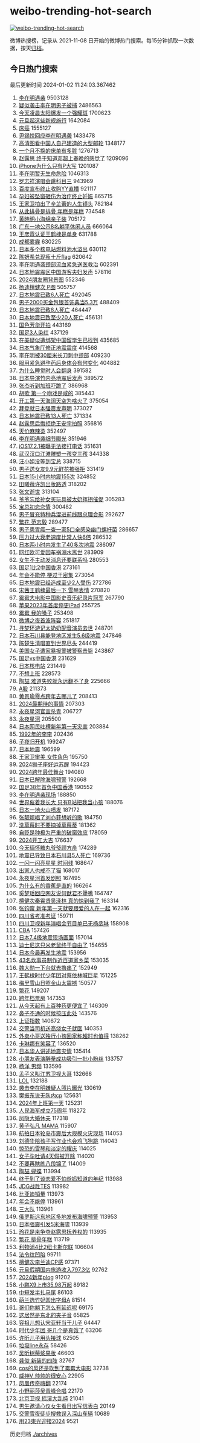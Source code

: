 # weibo-trending-hot-search

[![weibo-trending-hot-search](https://github.com/ameizi/weibo-trending-hot-search/actions/workflows/ci.yml/badge.svg)](https://github.com/ameizi/weibo-trending-hot-search/actions/workflows/ci.yml)

微博热搜榜，记录从 2021-11-08 日开始的微博热门搜索。每15分钟抓取一次数据，按天[归档](./archives)。

## 今日热门搜索

<!-- BEGIN --> 
最后更新时间 2024-01-02 11:24:03.367462 
1. [李在明遇袭](https://s.weibo.com/weibo?q=%23%E6%9D%8E%E5%9C%A8%E6%98%8E%E9%81%87%E8%A2%AD%23&t=31&band_rank=16&Refer=top) 9503128
1. [疑似袭击李在明男子被捕](https://s.weibo.com/weibo?q=%23%E7%96%91%E4%BC%BC%E8%A2%AD%E5%87%BB%E6%9D%8E%E5%9C%A8%E6%98%8E%E7%94%B7%E5%AD%90%E8%A2%AB%E6%8D%95%23&t=31&band_rank=2&Refer=top) 2486563
1. [今天凌晨太阳爆发一个强耀斑](https://s.weibo.com/weibo?q=%23%E4%BB%8A%E5%A4%A9%E5%87%8C%E6%99%A8%E5%A4%AA%E9%98%B3%E7%88%86%E5%8F%91%E4%B8%80%E4%B8%AA%E5%BC%BA%E8%80%80%E6%96%91%23&t=31&band_rank=35&Refer=top) 1700623
1. [元旦起这些新规施行](https://s.weibo.com/weibo?q=%23%E5%85%83%E6%97%A6%E8%B5%B7%E8%BF%99%E4%BA%9B%E6%96%B0%E8%A7%84%E6%96%BD%E8%A1%8C%23&t=31&band_rank=3&Refer=top) 1642084
1. [床癌](https://s.weibo.com/weibo?q=%E5%BA%8A%E7%99%8C&t=31&band_rank=7&Refer=top) 1555127
1. [尹锡悦回应李在明遇袭](https://s.weibo.com/weibo?q=%E5%B0%B9%E9%94%A1%E6%82%A6%E5%9B%9E%E5%BA%94%E6%9D%8E%E5%9C%A8%E6%98%8E%E9%81%87%E8%A2%AD&t=31&band_rank=47&Refer=top) 1433478
1. [高清图看中国人自己建造的大型邮轮](https://s.weibo.com/weibo?q=%23%E9%AB%98%E6%B8%85%E5%9B%BE%E7%9C%8B%E4%B8%AD%E5%9B%BD%E4%BA%BA%E8%87%AA%E5%B7%B1%E5%BB%BA%E9%80%A0%E7%9A%84%E5%A4%A7%E5%9E%8B%E9%82%AE%E8%BD%AE%23&t=31&band_rank=3&Refer=top) 1348177
1. [一个月不换的床单有多脏](https://s.weibo.com/weibo?q=%23%E4%B8%80%E4%B8%AA%E6%9C%88%E4%B8%8D%E6%8D%A2%E7%9A%84%E5%BA%8A%E5%8D%95%E6%9C%89%E5%A4%9A%E8%84%8F%23&t=31&band_rank=1&Refer=top) 1276713
1. [赵露思 终于知道邓超上春晚的感觉了](https://s.weibo.com/weibo?q=%E8%B5%B5%E9%9C%B2%E6%80%9D%20%E7%BB%88%E4%BA%8E%E7%9F%A5%E9%81%93%E9%82%93%E8%B6%85%E4%B8%8A%E6%98%A5%E6%99%9A%E7%9A%84%E6%84%9F%E8%A7%89%E4%BA%86&t=31&band_rank=16&Refer=top) 1209096
1. [iPhone为什么只有P大写](https://s.weibo.com/weibo?q=iPhone%E4%B8%BA%E4%BB%80%E4%B9%88%E5%8F%AA%E6%9C%89P%E5%A4%A7%E5%86%99&t=31&band_rank=2&Refer=top) 1201087
1. [李在明暂无生命危险](https://s.weibo.com/weibo?q=%23%E6%9D%8E%E5%9C%A8%E6%98%8E%E6%9A%82%E6%97%A0%E7%94%9F%E5%91%BD%E5%8D%B1%E9%99%A9%23&t=31&band_rank=7&Refer=top) 1046313
1. [罗志祥演唱会跳科目三](https://s.weibo.com/weibo?q=%23%E7%BD%97%E5%BF%97%E7%A5%A5%E6%BC%94%E5%94%B1%E4%BC%9A%E8%B7%B3%E7%A7%91%E7%9B%AE%E4%B8%89%23&t=31&band_rank=13&Refer=top) 943969
1. [百度宣布终止收购YY直播](https://s.weibo.com/weibo?q=%23%E7%99%BE%E5%BA%A6%E5%AE%A3%E5%B8%83%E7%BB%88%E6%AD%A2%E6%94%B6%E8%B4%ADYY%E7%9B%B4%E6%92%AD%23&t=31&band_rank=4&Refer=top) 921117
1. [孕妇被坠窗砸伤为治疗终止妊娠](https://s.weibo.com/weibo?q=%23%E5%AD%95%E5%A6%87%E8%A2%AB%E5%9D%A0%E7%AA%97%E7%A0%B8%E4%BC%A4%E4%B8%BA%E6%B2%BB%E7%96%97%E7%BB%88%E6%AD%A2%E5%A6%8A%E5%A8%A0%23&t=31&band_rank=5&Refer=top) 865715
1. [王家卫拍出了辛芷蕾的人生镜头](https://s.weibo.com/weibo?q=%E7%8E%8B%E5%AE%B6%E5%8D%AB%E6%8B%8D%E5%87%BA%E4%BA%86%E8%BE%9B%E8%8A%B7%E8%95%BE%E7%9A%84%E4%BA%BA%E7%94%9F%E9%95%9C%E5%A4%B4&t=31&band_rank=19&Refer=top) 782184
1. [从此排骨是排骨 年糕是年糕](https://s.weibo.com/weibo?q=%E4%BB%8E%E6%AD%A4%E6%8E%92%E9%AA%A8%E6%98%AF%E6%8E%92%E9%AA%A8%20%E5%B9%B4%E7%B3%95%E6%98%AF%E5%B9%B4%E7%B3%95&t=31&band_rank=4&Refer=top) 734548
1. [黄晓明小海绵亲子装](https://s.weibo.com/weibo?q=%23%E9%BB%84%E6%99%93%E6%98%8E%E5%B0%8F%E6%B5%B7%E7%BB%B5%E4%BA%B2%E5%AD%90%E8%A3%85%23&t=31&band_rank=30&Refer=top) 705172
1. [广东一地公示8名躺平休闲人员](https://s.weibo.com/weibo?q=%23%E5%B9%BF%E4%B8%9C%E4%B8%80%E5%9C%B0%E5%85%AC%E7%A4%BA8%E5%90%8D%E8%BA%BA%E5%B9%B3%E4%BC%91%E9%97%B2%E4%BA%BA%E5%91%98%23&t=31&band_rank=38&Refer=top) 666064
1. [王彦霖认证王鹤棣是单身](https://s.weibo.com/weibo?q=%E7%8E%8B%E5%BD%A6%E9%9C%96%E8%AE%A4%E8%AF%81%E7%8E%8B%E9%B9%A4%E6%A3%A3%E6%98%AF%E5%8D%95%E8%BA%AB&t=31&band_rank=21&Refer=top) 631788
1. [成都雾霾](https://s.weibo.com/weibo?q=%E6%88%90%E9%83%BD%E9%9B%BE%E9%9C%BE&t=31&band_rank=10&Refer=top) 630225
1. [日本多个核电站燃料池水溢出](https://s.weibo.com/weibo?q=%23%E6%97%A5%E6%9C%AC%E5%A4%9A%E4%B8%AA%E6%A0%B8%E7%94%B5%E7%AB%99%E7%87%83%E6%96%99%E6%B1%A0%E6%B0%B4%E6%BA%A2%E5%87%BA%23&t=31&band_rank=11&Refer=top) 630112
1. [陈妍希兑现瘦十斤flag](https://s.weibo.com/weibo?q=%23%E9%99%88%E5%A6%8D%E5%B8%8C%E5%85%91%E7%8E%B0%E7%98%A6%E5%8D%81%E6%96%A4flag%23&t=31&band_rank=43&Refer=top) 620642
1. [李在明遇袭颈部流血紧急送医救治](https://s.weibo.com/weibo?q=%23%E6%9D%8E%E5%9C%A8%E6%98%8E%E9%81%87%E8%A2%AD%E9%A2%88%E9%83%A8%E6%B5%81%E8%A1%80%E7%B4%A7%E6%80%A5%E9%80%81%E5%8C%BB%E6%95%91%E6%B2%BB%23&t=31&band_rank=7&Refer=top) 602391
1. [日本地震震区中国游客夫妇发声](https://s.weibo.com/weibo?q=%23%E6%97%A5%E6%9C%AC%E5%9C%B0%E9%9C%87%E9%9C%87%E5%8C%BA%E4%B8%AD%E5%9B%BD%E6%B8%B8%E5%AE%A2%E5%A4%AB%E5%A6%87%E5%8F%91%E5%A3%B0%23&t=31&band_rank=14&Refer=top) 578116
1. [2024朋友圈背景图](https://s.weibo.com/weibo?q=2024%E6%9C%8B%E5%8F%8B%E5%9C%88%E8%83%8C%E6%99%AF%E5%9B%BE&t=31&band_rank=5&Refer=top) 552346
1. [杨迪檀健次 P图](https://s.weibo.com/weibo?q=%E6%9D%A8%E8%BF%AA%E6%AA%80%E5%81%A5%E6%AC%A1%20P%E5%9B%BE&t=31&band_rank=13&Refer=top) 505757
1. [日本地震已致6人死亡](https://s.weibo.com/weibo?q=%23%E6%97%A5%E6%9C%AC%E5%9C%B0%E9%9C%87%E5%B7%B2%E8%87%B46%E4%BA%BA%E6%AD%BB%E4%BA%A1%23&t=31&band_rank=17&Refer=top) 492045
1. [男子2000买金包银首饰典当5.3万](https://s.weibo.com/weibo?q=%23%E7%94%B7%E5%AD%902000%E4%B9%B0%E9%87%91%E5%8C%85%E9%93%B6%E9%A6%96%E9%A5%B0%E5%85%B8%E5%BD%935.3%E4%B8%87%23&t=31&band_rank=6&Refer=top) 488409
1. [日本地震已致8人死亡](https://s.weibo.com/weibo?q=%23%E6%97%A5%E6%9C%AC%E5%9C%B0%E9%9C%87%E5%B7%B2%E8%87%B48%E4%BA%BA%E6%AD%BB%E4%BA%A1%23&t=31&band_rank=11&Refer=top) 464447
1. [日本地震已致至少20人死亡](https://s.weibo.com/weibo?q=%23%E6%97%A5%E6%9C%AC%E5%9C%B0%E9%9C%87%E5%B7%B2%E8%87%B4%E8%87%B3%E5%B0%9120%E4%BA%BA%E6%AD%BB%E4%BA%A1%23&t=31&band_rank=12&Refer=top) 456131
1. [国色芳华开拍](https://s.weibo.com/weibo?q=%E5%9B%BD%E8%89%B2%E8%8A%B3%E5%8D%8E%E5%BC%80%E6%8B%8D&t=31&band_rank=28&Refer=top) 443169
1. [国足3人染红](https://s.weibo.com/weibo?q=%23%E5%9B%BD%E8%B6%B33%E4%BA%BA%E6%9F%93%E7%BA%A2%23&t=31&band_rank=22&Refer=top) 437129
1. [在美疑似遭绑架中国留学生已找到](https://s.weibo.com/weibo?q=%23%E5%9C%A8%E7%BE%8E%E7%96%91%E4%BC%BC%E9%81%AD%E7%BB%91%E6%9E%B6%E4%B8%AD%E5%9B%BD%E7%95%99%E5%AD%A6%E7%94%9F%E5%B7%B2%E6%89%BE%E5%88%B0%23&t=31&band_rank=17&Refer=top) 435685
1. [日本气象厅修正地震震度](https://s.weibo.com/weibo?q=%23%E6%97%A5%E6%9C%AC%E6%B0%94%E8%B1%A1%E5%8E%85%E4%BF%AE%E6%AD%A3%E5%9C%B0%E9%9C%87%E9%9C%87%E5%BA%A6%23&t=31&band_rank=11&Refer=top) 414568
1. [李在明被30厘米长刀刺中颈部](https://s.weibo.com/weibo?q=%23%E6%9D%8E%E5%9C%A8%E6%98%8E%E8%A2%AB30%E5%8E%98%E7%B1%B3%E9%95%BF%E5%88%80%E5%88%BA%E4%B8%AD%E9%A2%88%E9%83%A8%23&t=31&band_rank=12&Refer=top) 409230
1. [服用紧急避孕药后身体会有何变化](https://s.weibo.com/weibo?q=%23%E6%9C%8D%E7%94%A8%E7%B4%A7%E6%80%A5%E9%81%BF%E5%AD%95%E8%8D%AF%E5%90%8E%E8%BA%AB%E4%BD%93%E4%BC%9A%E6%9C%89%E4%BD%95%E5%8F%98%E5%8C%96%23&t=31&band_rank=31&Refer=top) 404882
1. [为什么睡觉时人会翻身](https://s.weibo.com/weibo?q=%23%E4%B8%BA%E4%BB%80%E4%B9%88%E7%9D%A1%E8%A7%89%E6%97%B6%E4%BA%BA%E4%BC%9A%E7%BF%BB%E8%BA%AB%23&t=31&band_rank=31&Refer=top) 391582
1. [日本导演竹内亮地震后发声](https://s.weibo.com/weibo?q=%23%E6%97%A5%E6%9C%AC%E5%AF%BC%E6%BC%94%E7%AB%B9%E5%86%85%E4%BA%AE%E5%9C%B0%E9%9C%87%E5%90%8E%E5%8F%91%E5%A3%B0%23&t=31&band_rank=23&Refer=top) 389572
1. [张杰听到加班吓跪了](https://s.weibo.com/weibo?q=%23%E5%BC%A0%E6%9D%B0%E5%90%AC%E5%88%B0%E5%8A%A0%E7%8F%AD%E5%90%93%E8%B7%AA%E4%BA%86%23&t=31&band_rank=40&Refer=top) 386968
1. [胡歌 第一个吻戏是咸的](https://s.weibo.com/weibo?q=%E8%83%A1%E6%AD%8C%20%E7%AC%AC%E4%B8%80%E4%B8%AA%E5%90%BB%E6%88%8F%E6%98%AF%E5%92%B8%E7%9A%84&t=31&band_rank=7&Refer=top) 385443
1. [开工第一天海阔天空为啥火了](https://s.weibo.com/weibo?q=%23%E5%BC%80%E5%B7%A5%E7%AC%AC%E4%B8%80%E5%A4%A9%E6%B5%B7%E9%98%94%E5%A4%A9%E7%A9%BA%E4%B8%BA%E5%95%A5%E7%81%AB%E4%BA%86%23&t=31&band_rank=17&Refer=top) 375054
1. [拜登就日本强震发声明](https://s.weibo.com/weibo?q=%23%E6%8B%9C%E7%99%BB%E5%B0%B1%E6%97%A5%E6%9C%AC%E5%BC%BA%E9%9C%87%E5%8F%91%E5%A3%B0%E6%98%8E%23&t=31&band_rank=38&Refer=top) 373027
1. [日本地震已致13人死亡](https://s.weibo.com/weibo?q=%23%E6%97%A5%E6%9C%AC%E5%9C%B0%E9%9C%87%E5%B7%B2%E8%87%B413%E4%BA%BA%E6%AD%BB%E4%BA%A1%23&t=31&band_rank=13&Refer=top) 371334
1. [赵露思后悔拒绝王安宇拍照](https://s.weibo.com/weibo?q=%23%E8%B5%B5%E9%9C%B2%E6%80%9D%E5%90%8E%E6%82%94%E6%8B%92%E7%BB%9D%E7%8E%8B%E5%AE%89%E5%AE%87%E6%8B%8D%E7%85%A7%23&t=31&band_rank=41&Refer=top) 356816
1. [天价麻辣烫](https://s.weibo.com/weibo?q=%E5%A4%A9%E4%BB%B7%E9%BA%BB%E8%BE%A3%E7%83%AB&t=31&band_rank=8&Refer=top) 352497
1. [李在明遇袭细节曝光](https://s.weibo.com/weibo?q=%23%E6%9D%8E%E5%9C%A8%E6%98%8E%E9%81%87%E8%A2%AD%E7%BB%86%E8%8A%82%E6%9B%9D%E5%85%89%23&t=31&band_rank=31&Refer=top) 351946
1. [iOS17.2.1被曝无法接打电话](https://s.weibo.com/weibo?q=%23iOS17.2.1%E8%A2%AB%E6%9B%9D%E6%97%A0%E6%B3%95%E6%8E%A5%E6%89%93%E7%94%B5%E8%AF%9D%23&t=31&band_rank=16&Refer=top) 351631
1. [武汉汉口江滩雕塑一孩变三孩](https://s.weibo.com/weibo?q=%23%E6%AD%A6%E6%B1%89%E6%B1%89%E5%8F%A3%E6%B1%9F%E6%BB%A9%E9%9B%95%E5%A1%91%E4%B8%80%E5%AD%A9%E5%8F%98%E4%B8%89%E5%AD%A9%23&t=31&band_rank=25&Refer=top) 344338
1. [汪小姐没等到宝总](https://s.weibo.com/weibo?q=%E6%B1%AA%E5%B0%8F%E5%A7%90%E6%B2%A1%E7%AD%89%E5%88%B0%E5%AE%9D%E6%80%BB&t=31&band_rank=21&Refer=top) 338715
1. [男子送女友9.9元鲜花被强拒](https://s.weibo.com/weibo?q=%23%E7%94%B7%E5%AD%90%E9%80%81%E5%A5%B3%E5%8F%8B9.9%E5%85%83%E9%B2%9C%E8%8A%B1%E8%A2%AB%E5%BC%BA%E6%8B%92%23&t=31&band_rank=22&Refer=top) 331419
1. [日本15小时内地震155次](https://s.weibo.com/weibo?q=%23%E6%97%A5%E6%9C%AC15%E5%B0%8F%E6%97%B6%E5%86%85%E5%9C%B0%E9%9C%87155%E6%AC%A1%23&t=31&band_rank=23&Refer=top) 324852
1. [田曦薇许凯出妆路透](https://s.weibo.com/weibo?q=%E7%94%B0%E6%9B%A6%E8%96%87%E8%AE%B8%E5%87%AF%E5%87%BA%E5%A6%86%E8%B7%AF%E9%80%8F&t=31&band_rank=43&Refer=top) 318202
1. [张文逝世](https://s.weibo.com/weibo?q=%23%E5%BC%A0%E6%96%87%E9%80%9D%E4%B8%96%23&t=31&band_rank=9&Refer=top) 313104
1. [爷爷忘给孙女买玩具被太奶挥拐催促](https://s.weibo.com/weibo?q=%23%E7%88%B7%E7%88%B7%E5%BF%98%E7%BB%99%E5%AD%99%E5%A5%B3%E4%B9%B0%E7%8E%A9%E5%85%B7%E8%A2%AB%E5%A4%AA%E5%A5%B6%E6%8C%A5%E6%8B%90%E5%82%AC%E4%BF%83%23&t=31&band_rank=24&Refer=top) 305283
1. [宝总初恋恋情](https://s.weibo.com/weibo?q=%E5%AE%9D%E6%80%BB%E5%88%9D%E6%81%8B%E6%81%8B%E6%83%85&t=31&band_rank=10&Refer=top) 300482
1. [男子冒充特种兵混进前线跟总理合影](https://s.weibo.com/weibo?q=%23%E7%94%B7%E5%AD%90%E5%86%92%E5%85%85%E7%89%B9%E7%A7%8D%E5%85%B5%E6%B7%B7%E8%BF%9B%E5%89%8D%E7%BA%BF%E8%B7%9F%E6%80%BB%E7%90%86%E5%90%88%E5%BD%B1%23&t=31&band_rank=46&Refer=top) 292627
1. [繁花 范志毅](https://s.weibo.com/weibo?q=%E7%B9%81%E8%8A%B1%20%E8%8C%83%E5%BF%97%E6%AF%85&t=31&band_rank=10&Refer=top) 289477
1. [男子患胃癌一查一家5口全感染幽门螺杆菌](https://s.weibo.com/weibo?q=%23%E7%94%B7%E5%AD%90%E6%82%A3%E8%83%83%E7%99%8C%E4%B8%80%E6%9F%A5%E4%B8%80%E5%AE%B65%E5%8F%A3%E5%85%A8%E6%84%9F%E6%9F%93%E5%B9%BD%E9%97%A8%E8%9E%BA%E6%9D%86%E8%8F%8C%23&t=31&band_rank=25&Refer=top) 286657
1. [压力过大衰老速度比常人快6倍](https://s.weibo.com/weibo?q=%23%E5%8E%8B%E5%8A%9B%E8%BF%87%E5%A4%A7%E8%A1%B0%E8%80%81%E9%80%9F%E5%BA%A6%E6%AF%94%E5%B8%B8%E4%BA%BA%E5%BF%AB6%E5%80%8D%23&t=31&band_rank=44&Refer=top) 286532
1. [日本两小时内发生了40多次地震](https://s.weibo.com/weibo?q=%23%E6%97%A5%E6%9C%AC%E4%B8%A4%E5%B0%8F%E6%97%B6%E5%86%85%E5%8F%91%E7%94%9F%E4%BA%8640%E5%A4%9A%E6%AC%A1%E5%9C%B0%E9%9C%87%23&t=31&band_rank=17&Refer=top) 286097
1. [网红欧可爱因车祸溺水离世](https://s.weibo.com/weibo?q=%23%E7%BD%91%E7%BA%A2%E6%AC%A7%E5%8F%AF%E7%88%B1%E5%9B%A0%E8%BD%A6%E7%A5%B8%E6%BA%BA%E6%B0%B4%E7%A6%BB%E4%B8%96%23&t=31&band_rank=12&Refer=top) 283909
1. [女生不主动发消息还要联系吗](https://s.weibo.com/weibo?q=%23%E5%A5%B3%E7%94%9F%E4%B8%8D%E4%B8%BB%E5%8A%A8%E5%8F%91%E6%B6%88%E6%81%AF%E8%BF%98%E8%A6%81%E8%81%94%E7%B3%BB%E5%90%97%23&t=31&band_rank=36&Refer=top) 280553
1. [国足1比2中国香港](https://s.weibo.com/weibo?q=%23%E5%9B%BD%E8%B6%B31%E6%AF%942%E4%B8%AD%E5%9B%BD%E9%A6%99%E6%B8%AF%23&t=31&band_rank=37&Refer=top) 273161
1. [年会不能停 梗过于密集](https://s.weibo.com/weibo?q=%E5%B9%B4%E4%BC%9A%E4%B8%8D%E8%83%BD%E5%81%9C%20%E6%A2%97%E8%BF%87%E4%BA%8E%E5%AF%86%E9%9B%86&t=31&band_rank=13&Refer=top) 273054
1. [日本地震已经造成至少2人受伤](https://s.weibo.com/weibo?q=%23%E6%97%A5%E6%9C%AC%E5%9C%B0%E9%9C%87%E5%B7%B2%E7%BB%8F%E9%80%A0%E6%88%90%E8%87%B3%E5%B0%912%E4%BA%BA%E5%8F%97%E4%BC%A4%23&t=31&band_rank=14&Refer=top) 272786
1. [宋茜王鹤棣最后一下 雪琴表情](https://s.weibo.com/weibo?q=%E5%AE%8B%E8%8C%9C%E7%8E%8B%E9%B9%A4%E6%A3%A3%E6%9C%80%E5%90%8E%E4%B8%80%E4%B8%8B%20%E9%9B%AA%E7%90%B4%E8%A1%A8%E6%83%85&t=31&band_rank=15&Refer=top) 270820
1. [霉霉大电影中国影史音乐纪录片冠军](https://s.weibo.com/weibo?q=%23%E9%9C%89%E9%9C%89%E5%A4%A7%E7%94%B5%E5%BD%B1%E4%B8%AD%E5%9B%BD%E5%BD%B1%E5%8F%B2%E9%9F%B3%E4%B9%90%E7%BA%AA%E5%BD%95%E7%89%87%E5%86%A0%E5%86%9B%23&t=31&band_rank=27&Refer=top) 267790
1. [苹果2023年首度停更iPad](https://s.weibo.com/weibo?q=%23%E8%8B%B9%E6%9E%9C2023%E5%B9%B4%E9%A6%96%E5%BA%A6%E5%81%9C%E6%9B%B4iPad%23&t=31&band_rank=29&Refer=top) 255725
1. [霉霉 我的嗓子](https://s.weibo.com/weibo?q=%E9%9C%89%E9%9C%89%20%E6%88%91%E7%9A%84%E5%97%93%E5%AD%90&t=31&band_rank=37&Refer=top) 253498
1. [微博之夜首波阵容](https://s.weibo.com/weibo?q=%E5%BE%AE%E5%8D%9A%E4%B9%8B%E5%A4%9C%E9%A6%96%E6%B3%A2%E9%98%B5%E5%AE%B9&t=31&band_rank=35&Refer=top) 251817
1. [寻梦环游记太奶奶配音演员去世](https://s.weibo.com/weibo?q=%23%E5%AF%BB%E6%A2%A6%E7%8E%AF%E6%B8%B8%E8%AE%B0%E5%A4%AA%E5%A5%B6%E5%A5%B6%E9%85%8D%E9%9F%B3%E6%BC%94%E5%91%98%E5%8E%BB%E4%B8%96%23&t=31&band_rank=27&Refer=top) 248701
1. [日本石川县能登地区发生5.6级地震](https://s.weibo.com/weibo?q=%23%E6%97%A5%E6%9C%AC%E7%9F%B3%E5%B7%9D%E5%8E%BF%E8%83%BD%E7%99%BB%E5%9C%B0%E5%8C%BA%E5%8F%91%E7%94%9F5.6%E7%BA%A7%E5%9C%B0%E9%9C%87%23&t=31&band_rank=32&Refer=top) 247846
1. [陈楚生清唱直到世界尽头](https://s.weibo.com/weibo?q=%E9%99%88%E6%A5%9A%E7%94%9F%E6%B8%85%E5%94%B1%E7%9B%B4%E5%88%B0%E4%B8%96%E7%95%8C%E5%B0%BD%E5%A4%B4&t=31&band_rank=28&Refer=top) 244419
1. [美国女子遭家暴报警被警察击毙](https://s.weibo.com/weibo?q=%23%E7%BE%8E%E5%9B%BD%E5%A5%B3%E5%AD%90%E9%81%AD%E5%AE%B6%E6%9A%B4%E6%8A%A5%E8%AD%A6%E8%A2%AB%E8%AD%A6%E5%AF%9F%E5%87%BB%E6%AF%99%23&t=31&band_rank=37&Refer=top) 243867
1. [国足vs中国香港](https://s.weibo.com/weibo?q=%E5%9B%BD%E8%B6%B3vs%E4%B8%AD%E5%9B%BD%E9%A6%99%E6%B8%AF&t=31&band_rank=16&Refer=top) 231629
1. [日本核电站](https://s.weibo.com/weibo?q=%E6%97%A5%E6%9C%AC%E6%A0%B8%E7%94%B5%E7%AB%99&t=31&band_rank=27&Refer=top) 231449
1. [不想上班](https://s.weibo.com/weibo?q=%E4%B8%8D%E6%83%B3%E4%B8%8A%E7%8F%AD&t=31&band_rank=28&Refer=top) 228573
1. [陶喆 难道失败就永远翻不了身](https://s.weibo.com/weibo?q=%E9%99%B6%E5%96%86%20%E9%9A%BE%E9%81%93%E5%A4%B1%E8%B4%A5%E5%B0%B1%E6%B0%B8%E8%BF%9C%E7%BF%BB%E4%B8%8D%E4%BA%86%E8%BA%AB&t=31&band_rank=29&Refer=top) 225666
1. [A股](https://s.weibo.com/weibo?q=A%E8%82%A1&t=31&band_rank=34&Refer=top) 211373
1. [黄景瑜零点跨年去哪儿了](https://s.weibo.com/weibo?q=%23%E9%BB%84%E6%99%AF%E7%91%9C%E9%9B%B6%E7%82%B9%E8%B7%A8%E5%B9%B4%E5%8E%BB%E5%93%AA%E5%84%BF%E4%BA%86%23&t=31&band_rank=24&Refer=top) 208413
1. [2024最期待的事情](https://s.weibo.com/weibo?q=%232024%E6%9C%80%E6%9C%9F%E5%BE%85%E7%9A%84%E4%BA%8B%E6%83%85%23&t=31&band_rank=34&Refer=top) 207303
1. [永夜星河官宣杀青](https://s.weibo.com/weibo?q=%23%E6%B0%B8%E5%A4%9C%E6%98%9F%E6%B2%B3%E5%AE%98%E5%AE%A3%E6%9D%80%E9%9D%92%23&t=31&band_rank=34&Refer=top) 206727
1. [永夜星河](https://s.weibo.com/weibo?q=%E6%B0%B8%E5%A4%9C%E6%98%9F%E6%B2%B3&t=31&band_rank=35&Refer=top) 205500
1. [日本网民吐槽新年第一天灾害](https://s.weibo.com/weibo?q=%23%E6%97%A5%E6%9C%AC%E7%BD%91%E6%B0%91%E5%90%90%E6%A7%BD%E6%96%B0%E5%B9%B4%E7%AC%AC%E4%B8%80%E5%A4%A9%E7%81%BE%E5%AE%B3%23&t=31&band_rank=30&Refer=top) 203884
1. [1992年的李李](https://s.weibo.com/weibo?q=1992%E5%B9%B4%E7%9A%84%E6%9D%8E%E6%9D%8E&t=31&band_rank=31&Refer=top) 202436
1. [子夜归开机](https://s.weibo.com/weibo?q=%E5%AD%90%E5%A4%9C%E5%BD%92%E5%BC%80%E6%9C%BA&t=31&band_rank=36&Refer=top) 199247
1. [日本地震](https://s.weibo.com/weibo?q=%23%E6%97%A5%E6%9C%AC%E5%9C%B0%E9%9C%87%23&t=31&band_rank=20&Refer=top) 196599
1. [王家卫审美 女性角色](https://s.weibo.com/weibo?q=%E7%8E%8B%E5%AE%B6%E5%8D%AB%E5%AE%A1%E7%BE%8E%20%E5%A5%B3%E6%80%A7%E8%A7%92%E8%89%B2&t=31&band_rank=37&Refer=top) 195750
1. [2024狮子座好运苏醒](https://s.weibo.com/weibo?q=2024%E7%8B%AE%E5%AD%90%E5%BA%A7%E5%A5%BD%E8%BF%90%E8%8B%8F%E9%86%92&t=31&band_rank=32&Refer=top) 194423
1. [2024跨年最佳舞台](https://s.weibo.com/weibo?q=%232024%E8%B7%A8%E5%B9%B4%E6%9C%80%E4%BD%B3%E8%88%9E%E5%8F%B0%23&t=31&band_rank=34&Refer=top) 194080
1. [日本已解除海啸预警](https://s.weibo.com/weibo?q=%23%E6%97%A5%E6%9C%AC%E5%B7%B2%E8%A7%A3%E9%99%A4%E6%B5%B7%E5%95%B8%E9%A2%84%E8%AD%A6%23&t=31&band_rank=35&Refer=top) 192668
1. [国足38年首负中国香港](https://s.weibo.com/weibo?q=%23%E5%9B%BD%E8%B6%B338%E5%B9%B4%E9%A6%96%E8%B4%9F%E4%B8%AD%E5%9B%BD%E9%A6%99%E6%B8%AF%23&t=31&band_rank=29&Refer=top) 190552
1. [李在明遇袭现场](https://s.weibo.com/weibo?q=%23%E6%9D%8E%E5%9C%A8%E6%98%8E%E9%81%87%E8%A2%AD%E7%8E%B0%E5%9C%BA%23&t=31&band_rank=45&Refer=top) 188850
1. [世界催着我长大 只有B站把我当小孩](https://s.weibo.com/weibo?q=%E4%B8%96%E7%95%8C%E5%82%AC%E7%9D%80%E6%88%91%E9%95%BF%E5%A4%A7%20%E5%8F%AA%E6%9C%89B%E7%AB%99%E6%8A%8A%E6%88%91%E5%BD%93%E5%B0%8F%E5%AD%A9&t=31&band_rank=34&Refer=top) 188076
1. [日本一地火山喷发](https://s.weibo.com/weibo?q=%23%E6%97%A5%E6%9C%AC%E4%B8%80%E5%9C%B0%E7%81%AB%E5%B1%B1%E5%96%B7%E5%8F%91%23&t=31&band_rank=18&Refer=top) 187172
1. [张靓颖唱了刘亦菲想听的歌](https://s.weibo.com/weibo?q=%23%E5%BC%A0%E9%9D%93%E9%A2%96%E5%94%B1%E4%BA%86%E5%88%98%E4%BA%A6%E8%8F%B2%E6%83%B3%E5%90%AC%E7%9A%84%E6%AD%8C%23&t=31&band_rank=35&Refer=top) 184750
1. [洗草莓时不要摘掉草莓蒂](https://s.weibo.com/weibo?q=%E6%B4%97%E8%8D%89%E8%8E%93%E6%97%B6%E4%B8%8D%E8%A6%81%E6%91%98%E6%8E%89%E8%8D%89%E8%8E%93%E8%92%82&t=31&band_rank=19&Refer=top) 181362
1. [自贬是种极为严重的破窗效应](https://s.weibo.com/weibo?q=%E8%87%AA%E8%B4%AC%E6%98%AF%E7%A7%8D%E6%9E%81%E4%B8%BA%E4%B8%A5%E9%87%8D%E7%9A%84%E7%A0%B4%E7%AA%97%E6%95%88%E5%BA%94&t=31&band_rank=36&Refer=top) 178059
1. [2024开工大吉](https://s.weibo.com/weibo?q=%232024%E5%BC%80%E5%B7%A5%E5%A4%A7%E5%90%89%23&t=31&band_rank=37&Refer=top) 176637
1. [今天缅怀糖丸爷爷顾方舟](https://s.weibo.com/weibo?q=%23%E4%BB%8A%E5%A4%A9%E7%BC%85%E6%80%80%E7%B3%96%E4%B8%B8%E7%88%B7%E7%88%B7%E9%A1%BE%E6%96%B9%E8%88%9F%23&t=31&band_rank=39&Refer=top) 174289
1. [地震已导致日本石川县5人死亡](https://s.weibo.com/weibo?q=%E5%9C%B0%E9%9C%87%E5%B7%B2%E5%AF%BC%E8%87%B4%E6%97%A5%E6%9C%AC%E7%9F%B3%E5%B7%9D%E5%8E%BF5%E4%BA%BA%E6%AD%BB%E4%BA%A1&t=31&band_rank=20&Refer=top) 169736
1. [一闪一闪亮星星 时间线](https://s.weibo.com/weibo?q=%E4%B8%80%E9%97%AA%E4%B8%80%E9%97%AA%E4%BA%AE%E6%98%9F%E6%98%9F%20%E6%97%B6%E9%97%B4%E7%BA%BF&t=31&band_rank=37&Refer=top) 168647
1. [出家人也戒不了猫](https://s.weibo.com/weibo?q=%E5%87%BA%E5%AE%B6%E4%BA%BA%E4%B9%9F%E6%88%92%E4%B8%8D%E4%BA%86%E7%8C%AB&t=31&band_rank=48&Refer=top) 168017
1. [永夜星河首发剧照](https://s.weibo.com/weibo?q=%23%E6%B0%B8%E5%A4%9C%E6%98%9F%E6%B2%B3%E9%A6%96%E5%8F%91%E5%89%A7%E7%85%A7%23&t=31&band_rank=39&Refer=top) 167495
1. [为什么有的香蕉是直的](https://s.weibo.com/weibo?q=%E4%B8%BA%E4%BB%80%E4%B9%88%E6%9C%89%E7%9A%84%E9%A6%99%E8%95%89%E6%98%AF%E7%9B%B4%E7%9A%84&t=31&band_rank=30&Refer=top) 166264
1. [奚梦瑶回应网友说何猷君不犟嘴](https://s.weibo.com/weibo?q=%E5%A5%9A%E6%A2%A6%E7%91%B6%E5%9B%9E%E5%BA%94%E7%BD%91%E5%8F%8B%E8%AF%B4%E4%BD%95%E7%8C%B7%E5%90%9B%E4%B8%8D%E7%8A%9F%E5%98%B4&t=31&band_rank=44&Refer=top) 164747
1. [檀健次秦霄贤吴泽林 真的惊到我了](https://s.weibo.com/weibo?q=%E6%AA%80%E5%81%A5%E6%AC%A1%E7%A7%A6%E9%9C%84%E8%B4%A4%E5%90%B4%E6%B3%BD%E6%9E%97%20%E7%9C%9F%E7%9A%84%E6%83%8A%E5%88%B0%E6%88%91%E4%BA%86&t=31&band_rank=21&Refer=top) 163314
1. [张钧甯 新年第一天就要跟爱的人在一起](https://s.weibo.com/weibo?q=%E5%BC%A0%E9%92%A7%E7%94%AF%20%E6%96%B0%E5%B9%B4%E7%AC%AC%E4%B8%80%E5%A4%A9%E5%B0%B1%E8%A6%81%E8%B7%9F%E7%88%B1%E7%9A%84%E4%BA%BA%E5%9C%A8%E4%B8%80%E8%B5%B7&t=31&band_rank=34&Refer=top) 162316
1. [四川省考准考证](https://s.weibo.com/weibo?q=%E5%9B%9B%E5%B7%9D%E7%9C%81%E8%80%83%E5%87%86%E8%80%83%E8%AF%81&t=31&band_rank=50&Refer=top) 159711
1. [四川卫视新年演唱会节目单已无杨丞琳](https://s.weibo.com/weibo?q=%23%E5%9B%9B%E5%B7%9D%E5%8D%AB%E8%A7%86%E6%96%B0%E5%B9%B4%E6%BC%94%E5%94%B1%E4%BC%9A%E8%8A%82%E7%9B%AE%E5%8D%95%E5%B7%B2%E6%97%A0%E6%9D%A8%E4%B8%9E%E7%90%B3%23&t=31&band_rank=41&Refer=top) 158908
1. [CBA](https://s.weibo.com/weibo?q=CBA&t=31&band_rank=22&Refer=top) 157426
1. [日本7.4级地震现场画面](https://s.weibo.com/weibo?q=%23%E6%97%A5%E6%9C%AC7.4%E7%BA%A7%E5%9C%B0%E9%9C%87%E7%8E%B0%E5%9C%BA%E7%94%BB%E9%9D%A2%23&t=31&band_rank=23&Refer=top) 157014
1. [迪士尼这只米老鼠终于自由了](https://s.weibo.com/weibo?q=%23%E8%BF%AA%E5%A3%AB%E5%B0%BC%E8%BF%99%E5%8F%AA%E7%B1%B3%E8%80%81%E9%BC%A0%E7%BB%88%E4%BA%8E%E8%87%AA%E7%94%B1%E4%BA%86%23&t=31&band_rank=44&Refer=top) 154655
1. [日本今晨再发生地震](https://s.weibo.com/weibo?q=%23%E6%97%A5%E6%9C%AC%E4%BB%8A%E6%99%A8%E5%86%8D%E5%8F%91%E7%94%9F%E5%9C%B0%E9%9C%87%23&t=31&band_rank=44&Refer=top) 153956
1. [43名炊事员制作近百道家乡菜](https://s.weibo.com/weibo?q=%2343%E5%90%8D%E7%82%8A%E4%BA%8B%E5%91%98%E5%88%B6%E4%BD%9C%E8%BF%91%E7%99%BE%E9%81%93%E5%AE%B6%E4%B9%A1%E8%8F%9C%23&t=31&band_rank=46&Refer=top) 153035
1. [魏大勋一下台就去撸串了](https://s.weibo.com/weibo?q=%23%E9%AD%8F%E5%A4%A7%E5%8B%8B%E4%B8%80%E4%B8%8B%E5%8F%B0%E5%B0%B1%E5%8E%BB%E6%92%B8%E4%B8%B2%E4%BA%86%23&t=31&band_rank=47&Refer=top) 152949
1. [王鹤棣时代少年团对蔡依林喊巨星](https://s.weibo.com/weibo?q=%23%E7%8E%8B%E9%B9%A4%E6%A3%A3%E6%97%B6%E4%BB%A3%E5%B0%91%E5%B9%B4%E5%9B%A2%E5%AF%B9%E8%94%A1%E4%BE%9D%E6%9E%97%E5%96%8A%E5%B7%A8%E6%98%9F%23&t=31&band_rank=45&Refer=top) 151225
1. [梅里雪山日照金山太震撼](https://s.weibo.com/weibo?q=%23%E6%A2%85%E9%87%8C%E9%9B%AA%E5%B1%B1%E6%97%A5%E7%85%A7%E9%87%91%E5%B1%B1%E5%A4%AA%E9%9C%87%E6%92%BC%23&t=31&band_rank=46&Refer=top) 150577
1. [繁花](https://s.weibo.com/weibo?q=%E7%B9%81%E8%8A%B1&t=31&band_rank=24&Refer=top) 149207
1. [跨年档票房](https://s.weibo.com/weibo?q=%E8%B7%A8%E5%B9%B4%E6%A1%A3%E7%A5%A8%E6%88%BF&t=31&band_rank=25&Refer=top) 147353
1. [从今天起有上百种药更便宜了](https://s.weibo.com/weibo?q=%23%E4%BB%8E%E4%BB%8A%E5%A4%A9%E8%B5%B7%E6%9C%89%E4%B8%8A%E7%99%BE%E7%A7%8D%E8%8D%AF%E6%9B%B4%E4%BE%BF%E5%AE%9C%E4%BA%86%23&t=31&band_rank=43&Refer=top) 146309
1. [鼻子不通的时候按压此处](https://s.weibo.com/weibo?q=%E9%BC%BB%E5%AD%90%E4%B8%8D%E9%80%9A%E7%9A%84%E6%97%B6%E5%80%99%E6%8C%89%E5%8E%8B%E6%AD%A4%E5%A4%84&t=31&band_rank=47&Refer=top) 143576
1. [上证指数](https://s.weibo.com/weibo?q=%23%E4%B8%8A%E8%AF%81%E6%8C%87%E6%95%B0%23&t=31&band_rank=47&Refer=top) 140872
1. [交警当司机送高烧女子就医](https://s.weibo.com/weibo?q=%23%E4%BA%A4%E8%AD%A6%E5%BD%93%E5%8F%B8%E6%9C%BA%E9%80%81%E9%AB%98%E7%83%A7%E5%A5%B3%E5%AD%90%E5%B0%B1%E5%8C%BB%23&t=31&band_rank=44&Refer=top) 140353
1. [外卖小哥送独行小孩回家称超时也值得](https://s.weibo.com/weibo?q=%23%E5%A4%96%E5%8D%96%E5%B0%8F%E5%93%A5%E9%80%81%E7%8B%AC%E8%A1%8C%E5%B0%8F%E5%AD%A9%E5%9B%9E%E5%AE%B6%E7%A7%B0%E8%B6%85%E6%97%B6%E4%B9%9F%E5%80%BC%E5%BE%97%23&t=31&band_rank=45&Refer=top) 138262
1. [卡琳娜有笑容了](https://s.weibo.com/weibo?q=%23%E5%8D%A1%E7%90%B3%E5%A8%9C%E6%9C%89%E7%AC%91%E5%AE%B9%E4%BA%86%23&t=31&band_rank=26&Refer=top) 136520
1. [日本华人讲述地震灾情](https://s.weibo.com/weibo?q=%23%E6%97%A5%E6%9C%AC%E5%8D%8E%E4%BA%BA%E8%AE%B2%E8%BF%B0%E5%9C%B0%E9%9C%87%E7%81%BE%E6%83%85%23&t=31&band_rank=28&Refer=top) 135414
1. [小朋友表演醉拳成功吸引一批小粉丝](https://s.weibo.com/weibo?q=%23%E5%B0%8F%E6%9C%8B%E5%8F%8B%E8%A1%A8%E6%BC%94%E9%86%89%E6%8B%B3%E6%88%90%E5%8A%9F%E5%90%B8%E5%BC%95%E4%B8%80%E6%89%B9%E5%B0%8F%E7%B2%89%E4%B8%9D%23&t=31&band_rank=47&Refer=top) 133757
1. [杨洋 男频](https://s.weibo.com/weibo?q=%E6%9D%A8%E6%B4%8B%20%E7%94%B7%E9%A2%91&t=31&band_rank=27&Refer=top) 133596
1. [孟子义叫江苏卫视大哥](https://s.weibo.com/weibo?q=%23%E5%AD%9F%E5%AD%90%E4%B9%89%E5%8F%AB%E6%B1%9F%E8%8B%8F%E5%8D%AB%E8%A7%86%E5%A4%A7%E5%93%A5%23&t=31&band_rank=30&Refer=top) 132666
1. [LOL](https://s.weibo.com/weibo?q=LOL&t=31&band_rank=29&Refer=top) 132188
1. [袭击李在明嫌疑人照片曝光](https://s.weibo.com/weibo?q=%23%E8%A2%AD%E5%87%BB%E6%9D%8E%E5%9C%A8%E6%98%8E%E5%AB%8C%E7%96%91%E4%BA%BA%E7%85%A7%E7%89%87%E6%9B%9D%E5%85%89%23&t=31&band_rank=50&Refer=top) 130619
1. [樊振东说无队内cp](https://s.weibo.com/weibo?q=%23%E6%A8%8A%E6%8C%AF%E4%B8%9C%E8%AF%B4%E6%97%A0%E9%98%9F%E5%86%85cp%23&t=31&band_rank=31&Refer=top) 125631
1. [2024年上班第一天](https://s.weibo.com/weibo?q=%232024%E5%B9%B4%E4%B8%8A%E7%8F%AD%E7%AC%AC%E4%B8%80%E5%A4%A9%23&t=31&band_rank=37&Refer=top) 125231
1. [人民海军成立75周年](https://s.weibo.com/weibo?q=%23%E4%BA%BA%E6%B0%91%E6%B5%B7%E5%86%9B%E6%88%90%E7%AB%8B75%E5%91%A8%E5%B9%B4%23&t=31&band_rank=49&Refer=top) 118272
1. [凤隐大婚休夫](https://s.weibo.com/weibo?q=%E5%87%A4%E9%9A%90%E5%A4%A7%E5%A9%9A%E4%BC%91%E5%A4%AB&t=31&band_rank=32&Refer=top) 117318
1. [黄子弘凡 MAMA](https://s.weibo.com/weibo?q=%E9%BB%84%E5%AD%90%E5%BC%98%E5%87%A1%20MAMA&t=31&band_rank=33&Refer=top) 115907
1. [航拍日本轮岛市震后大规模火灾现场](https://s.weibo.com/weibo?q=%23%E8%88%AA%E6%8B%8D%E6%97%A5%E6%9C%AC%E8%BD%AE%E5%B2%9B%E5%B8%82%E9%9C%87%E5%90%8E%E5%A4%A7%E8%A7%84%E6%A8%A1%E7%81%AB%E7%81%BE%E7%8E%B0%E5%9C%BA%23&t=31&band_rank=36&Refer=top) 114053
1. [刘德华陪孩子写作业也会鸡飞狗跳](https://s.weibo.com/weibo?q=%23%E5%88%98%E5%BE%B7%E5%8D%8E%E9%99%AA%E5%AD%A9%E5%AD%90%E5%86%99%E4%BD%9C%E4%B8%9A%E4%B9%9F%E4%BC%9A%E9%B8%A1%E9%A3%9E%E7%8B%97%E8%B7%B3%23&t=31&band_rank=39&Refer=top) 114043
1. [惊恐的雪琴和淡定的耀庆](https://s.weibo.com/weibo?q=%E6%83%8A%E6%81%90%E7%9A%84%E9%9B%AA%E7%90%B4%E5%92%8C%E6%B7%A1%E5%AE%9A%E7%9A%84%E8%80%80%E5%BA%86&t=31&band_rank=35&Refer=top) 114025
1. [女子孕吐请4天假被开除](https://s.weibo.com/weibo?q=%23%E5%A5%B3%E5%AD%90%E5%AD%95%E5%90%90%E8%AF%B74%E5%A4%A9%E5%81%87%E8%A2%AB%E5%BC%80%E9%99%A4%23&t=31&band_rank=43&Refer=top) 114020
1. [不要再瞎练八段锦了](https://s.weibo.com/weibo?q=%E4%B8%8D%E8%A6%81%E5%86%8D%E7%9E%8E%E7%BB%83%E5%85%AB%E6%AE%B5%E9%94%A6%E4%BA%86&t=31&band_rank=38&Refer=top) 114009
1. [陶喆 蝴蝶](https://s.weibo.com/weibo?q=%E9%99%B6%E5%96%86%20%E8%9D%B4%E8%9D%B6&t=31&band_rank=40&Refer=top) 113994
1. [终于到了谈恋爱不怕爸妈知道的年纪](https://s.weibo.com/weibo?q=%E7%BB%88%E4%BA%8E%E5%88%B0%E4%BA%86%E8%B0%88%E6%81%8B%E7%88%B1%E4%B8%8D%E6%80%95%E7%88%B8%E5%A6%88%E7%9F%A5%E9%81%93%E7%9A%84%E5%B9%B4%E7%BA%AA&t=31&band_rank=45&Refer=top) 113988
1. [JDG战胜TES](https://s.weibo.com/weibo?q=JDG%E6%88%98%E8%83%9CTES&t=31&band_rank=42&Refer=top) 113982
1. [比亚迪销量](https://s.weibo.com/weibo?q=%E6%AF%94%E4%BA%9A%E8%BF%AA%E9%94%80%E9%87%8F&t=31&band_rank=44&Refer=top) 113973
1. [年会不能停](https://s.weibo.com/weibo?q=%E5%B9%B4%E4%BC%9A%E4%B8%8D%E8%83%BD%E5%81%9C&t=31&band_rank=46&Refer=top) 113961
1. [三大队](https://s.weibo.com/weibo?q=%E4%B8%89%E5%A4%A7%E9%98%9F&t=31&band_rank=47&Refer=top) 113961
1. [俄罗斯远东地区多地发布海啸预警](https://s.weibo.com/weibo?q=%23%E4%BF%84%E7%BD%97%E6%96%AF%E8%BF%9C%E4%B8%9C%E5%9C%B0%E5%8C%BA%E5%A4%9A%E5%9C%B0%E5%8F%91%E5%B8%83%E6%B5%B7%E5%95%B8%E9%A2%84%E8%AD%A6%23&t=31&band_rank=41&Refer=top) 113953
1. [日本强震引发5米海啸](https://s.weibo.com/weibo?q=%23%E6%97%A5%E6%9C%AC%E5%BC%BA%E9%9C%87%E5%BC%95%E5%8F%915%E7%B1%B3%E6%B5%B7%E5%95%B8%23&t=31&band_rank=49&Refer=top) 113939
1. [玲花是来争夺赵露思抚养权的](https://s.weibo.com/weibo?q=%E7%8E%B2%E8%8A%B1%E6%98%AF%E6%9D%A5%E4%BA%89%E5%A4%BA%E8%B5%B5%E9%9C%B2%E6%80%9D%E6%8A%9A%E5%85%BB%E6%9D%83%E7%9A%84&t=31&band_rank=48&Refer=top) 113935
1. [繁花 排骨年糕](https://s.weibo.com/weibo?q=%E7%B9%81%E8%8A%B1%20%E6%8E%92%E9%AA%A8%E5%B9%B4%E7%B3%95&t=31&band_rank=34&Refer=top) 113719
1. [利物浦4比2纽卡斯尔联](https://s.weibo.com/weibo?q=%23%E5%88%A9%E7%89%A9%E6%B5%A64%E6%AF%942%E7%BA%BD%E5%8D%A1%E6%96%AF%E5%B0%94%E8%81%94%23&t=31&band_rank=31&Refer=top) 106604
1. [法令纹凹陷](https://s.weibo.com/weibo?q=%E6%B3%95%E4%BB%A4%E7%BA%B9%E5%87%B9%E9%99%B7&t=31&band_rank=33&Refer=top) 99711
1. [檀健次李兰迪CP感](https://s.weibo.com/weibo?q=%E6%AA%80%E5%81%A5%E6%AC%A1%E6%9D%8E%E5%85%B0%E8%BF%AACP%E6%84%9F&t=31&band_rank=37&Refer=top) 97371
1. [元旦假期国内旅游收入797.3亿](https://s.weibo.com/weibo?q=%23%E5%85%83%E6%97%A6%E5%81%87%E6%9C%9F%E5%9B%BD%E5%86%85%E6%97%85%E6%B8%B8%E6%94%B6%E5%85%A5797.3%E4%BA%BF%23&t=31&band_rank=37&Refer=top) 92762
1. [2024新年plog](https://s.weibo.com/weibo?q=%232024%E6%96%B0%E5%B9%B4plog%23&t=31&band_rank=35&Refer=top) 91202
1. [小鹏X9上市35.98万起](https://s.weibo.com/weibo?q=%23%E5%B0%8F%E9%B9%8FX9%E4%B8%8A%E5%B8%8235.98%E4%B8%87%E8%B5%B7%23&t=31&band_rank=50&Refer=top) 89182
1. [中短发半扎马尾](https://s.weibo.com/weibo?q=%E4%B8%AD%E7%9F%AD%E5%8F%91%E5%8D%8A%E6%89%8E%E9%A9%AC%E5%B0%BE&t=31&band_rank=32&Refer=top) 86103
1. [萌兰选竹妃凹出字母A](https://s.weibo.com/weibo?q=%23%E8%90%8C%E5%85%B0%E9%80%89%E7%AB%B9%E5%A6%83%E5%87%B9%E5%87%BA%E5%AD%97%E6%AF%8DA%23&t=31&band_rank=46&Refer=top) 81514
1. [哥们你躺下怎么有延迟呢](https://s.weibo.com/weibo?q=%23%E5%93%A5%E4%BB%AC%E4%BD%A0%E8%BA%BA%E4%B8%8B%E6%80%8E%E4%B9%88%E6%9C%89%E5%BB%B6%E8%BF%9F%E5%91%A2%23&t=31&band_rank=45&Refer=top) 69175
1. [这居然是东北的夹子音](https://s.weibo.com/weibo?q=%E8%BF%99%E5%B1%85%E7%84%B6%E6%98%AF%E4%B8%9C%E5%8C%97%E7%9A%84%E5%A4%B9%E5%AD%90%E9%9F%B3&t=31&band_rank=46&Refer=top) 65825
1. [容祖儿想认宋亚轩当干儿子](https://s.weibo.com/weibo?q=%23%E5%AE%B9%E7%A5%96%E5%84%BF%E6%83%B3%E8%AE%A4%E5%AE%8B%E4%BA%9A%E8%BD%A9%E5%BD%93%E5%B9%B2%E5%84%BF%E5%AD%90%23&t=31&band_rank=41&Refer=top) 64447
1. [时代少年团 哥几个是真饿了](https://s.weibo.com/weibo?q=%E6%97%B6%E4%BB%A3%E5%B0%91%E5%B9%B4%E5%9B%A2%20%E5%93%A5%E5%87%A0%E4%B8%AA%E6%98%AF%E7%9C%9F%E9%A5%BF%E4%BA%86&t=31&band_rank=33&Refer=top) 63206
1. [许昕儿子用头接球](https://s.weibo.com/weibo?q=%E8%AE%B8%E6%98%95%E5%84%BF%E5%AD%90%E7%94%A8%E5%A4%B4%E6%8E%A5%E7%90%83&t=31&band_rank=48&Refer=top) 62505
1. [垃圾line永存](https://s.weibo.com/weibo?q=%E5%9E%83%E5%9C%BEline%E6%B0%B8%E5%AD%98&t=31&band_rank=34&Refer=top) 58426
1. [吴昕树莓浆果妆](https://s.weibo.com/weibo?q=%23%E5%90%B4%E6%98%95%E6%A0%91%E8%8E%93%E6%B5%86%E6%9E%9C%E5%A6%86%23&t=31&band_rank=46&Refer=top) 46603
1. [龚俊 新装的四肢](https://s.weibo.com/weibo?q=%E9%BE%9A%E4%BF%8A%20%E6%96%B0%E8%A3%85%E7%9A%84%E5%9B%9B%E8%82%A2&t=31&band_rank=47&Refer=top) 32767
1. [cos的风还是吹到了霉霉大电影](https://s.weibo.com/weibo?q=%23cos%E7%9A%84%E9%A3%8E%E8%BF%98%E6%98%AF%E5%90%B9%E5%88%B0%E4%BA%86%E9%9C%89%E9%9C%89%E5%A4%A7%E7%94%B5%E5%BD%B1%23&t=31&band_rank=42&Refer=top) 32738
1. [威神V 帅帅的很安心](https://s.weibo.com/weibo?q=%E5%A8%81%E7%A5%9EV%20%E5%B8%85%E5%B8%85%E7%9A%84%E5%BE%88%E5%AE%89%E5%BF%83&t=31&band_rank=39&Refer=top) 22905
1. [凤凰传奇嗨翻](https://s.weibo.com/weibo?q=%E5%87%A4%E5%87%B0%E4%BC%A0%E5%A5%87%E5%97%A8%E7%BF%BB&t=31&band_rank=50&Refer=top) 22174
1. [小野丽莎吴青峰合唱](https://s.weibo.com/weibo?q=%E5%B0%8F%E9%87%8E%E4%B8%BD%E8%8E%8E%E5%90%B4%E9%9D%92%E5%B3%B0%E5%90%88%E5%94%B1&t=31&band_rank=47&Refer=top) 22170
1. [北京卫视 摇滚大乱炖](https://s.weibo.com/weibo?q=%E5%8C%97%E4%BA%AC%E5%8D%AB%E8%A7%86%20%E6%91%87%E6%BB%9A%E5%A4%A7%E4%B9%B1%E7%82%96&t=31&band_rank=40&Refer=top) 21041
1. [男生邀请心仪女生看日出写信表白](https://s.weibo.com/weibo?q=%23%E7%94%B7%E7%94%9F%E9%82%80%E8%AF%B7%E5%BF%83%E4%BB%AA%E5%A5%B3%E7%94%9F%E7%9C%8B%E6%97%A5%E5%87%BA%E5%86%99%E4%BF%A1%E8%A1%A8%E7%99%BD%23&t=31&band_rank=50&Refer=top) 20149
1. [交警雪夜徒步搜救误入深山车辆](https://s.weibo.com/weibo?q=%23%E4%BA%A4%E8%AD%A6%E9%9B%AA%E5%A4%9C%E5%BE%92%E6%AD%A5%E6%90%9C%E6%95%91%E8%AF%AF%E5%85%A5%E6%B7%B1%E5%B1%B1%E8%BD%A6%E8%BE%86%23&t=31&band_rank=50&Refer=top) 10689
1. [用23束光迎接2024](https://s.weibo.com/weibo?q=%23%E7%94%A823%E6%9D%9F%E5%85%89%E8%BF%8E%E6%8E%A52024%23&t=31&band_rank=48&Refer=top) 9521
<!-- END -->

历史归档 [./archives](./archives)

